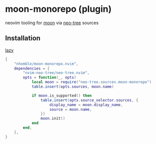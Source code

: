 # moon-monorepo (plugin)

neovim tooling for [moon](https://moonrepo.dev/moon) via [neo-tree](https://github.com/nvim-neo-tree/neo-tree.nvim) sources

## Installation

[lazy](https://github.com/folke/lazy.nvim)

```lua
{
	"nhomble/moon-monorepo.nvim",
	dependencies = {
		"nvim-neo-tree/neo-tree.nvim",
		opts = function(_, opts)
			local moon = require("neo-tree.sources.moon-monorepo")
			table.insert(opts.sources, moon.name)

			if moon.is_supported() then
				table.insert(opts.source_selector.sources, {
					display_name = moon.display_name,
					source = moon.name,
				})
				moon.init()
			end
		end,
	},
}
```
